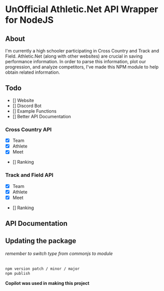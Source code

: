

# UnOfficial Athletic.Net API Wrapper for NodeJS

## About
I'm currently a high schooler participating in Cross Country and Track and Field. Athletic.Net (along with other websites) are crucial in saving performance information. In order to parse this information, plot our progression, and analyze competitors, I've made this NPM module to help obtain related information.

## Todo

- [] Website
- [] Discord Bot
- [] Example Functions
- [] Better API Documentation

### Cross Country API
- [x] Team
- [x] Athlete
- [x] Meet
- [] Ranking

### Track and Field API

- [x] Team
- [x] Athlete
- [x] Meet
- [] Ranking

## API Documentation

## Updating the package

###### remember to switch type from commonjs to module
```bash
npm version patch / minor / major
npm publish
 ```

**Copilot was used in making this project**